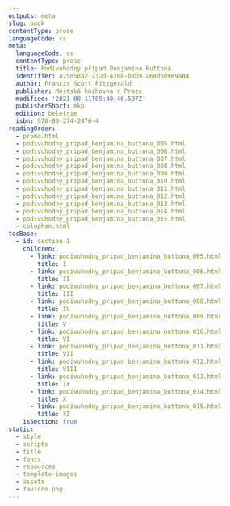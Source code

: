 ```yaml
---
outputs: meta
slug: book
contentType: prose
languageCode: cs
meta:
  languageCode: cs
  contentType: prose
  title: Podivuhodný případ Benjamina Buttona
  identifier: a75858a2-232d-4288-b3b9-a68dbd969a84
  author: Francis Scott Fitzgerald
  publisher: Městská knihovna v Praze
  modified: '2021-08-11T09:40:46.597Z'
  publisherShort: mkp
  edition: beletrie
  isbn: 978-80-274-2476-4
readingOrder:
  - promo.html
  - podivuhodny_pripad_benjamina_buttona_005.html
  - podivuhodny_pripad_benjamina_buttona_006.html
  - podivuhodny_pripad_benjamina_buttona_007.html
  - podivuhodny_pripad_benjamina_buttona_008.html
  - podivuhodny_pripad_benjamina_buttona_009.html
  - podivuhodny_pripad_benjamina_buttona_010.html
  - podivuhodny_pripad_benjamina_buttona_011.html
  - podivuhodny_pripad_benjamina_buttona_012.html
  - podivuhodny_pripad_benjamina_buttona_013.html
  - podivuhodny_pripad_benjamina_buttona_014.html
  - podivuhodny_pripad_benjamina_buttona_015.html
  - colophon.html
tocBase:
  - id: section-1
    children:
      - link: podivuhodny_pripad_benjamina_buttona_005.html
        title: I
      - link: podivuhodny_pripad_benjamina_buttona_006.html
        title: II
      - link: podivuhodny_pripad_benjamina_buttona_007.html
        title: III
      - link: podivuhodny_pripad_benjamina_buttona_008.html
        title: IV
      - link: podivuhodny_pripad_benjamina_buttona_009.html
        title: V
      - link: podivuhodny_pripad_benjamina_buttona_010.html
        title: VI
      - link: podivuhodny_pripad_benjamina_buttona_011.html
        title: VII
      - link: podivuhodny_pripad_benjamina_buttona_012.html
        title: VIII
      - link: podivuhodny_pripad_benjamina_buttona_013.html
        title: IX
      - link: podivuhodny_pripad_benjamina_buttona_014.html
        title: X
      - link: podivuhodny_pripad_benjamina_buttona_015.html
        title: XI
    isSection: true
static:
  - style
  - scripts
  - title
  - fonts
  - resources
  - template-images
  - assets
  - favicon.png
---
```

